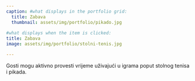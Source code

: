 ```yaml
---
caption: #what displays in the portfolio grid:
  title: Zabava
  thumbnail: assets/img/portfolio/pikado.jpg
  
#what displays when the item is clicked:
title: Zabava
image: assets/img/portfolio/stolni-tenis.jpg

---
```

Gosti mogu aktivno provesti vrijeme uživajući u igrama poput stolnog tenisa i pikada.